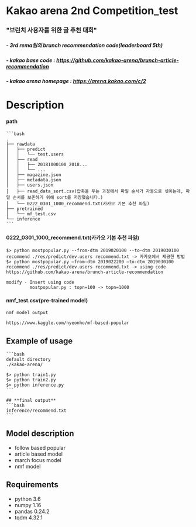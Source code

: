 # Kakao arena 2nd Competition_test
### "브런치 사용자를 위한 글 추천 대회"
##### - 3rd rema팀의 brunch recommendation code(leaderboard 5th)
##### - kakao base code : https://github.com/kakao-arena/brunch-article-recommendation
##### - kakao arena homepage : https://arena.kakao.com/c/2


# Description
#### path

```
​```bash
.
├── rawdata
│   ├── predict
│   │   └── test.users
│   ├── read
│   │   ├── 20181000100_2018...
│   │   └── ...
│   ├── magazine.json
│   ├── metadata.json
│   ├── users.json
│   ├── read_data_sort.csv(압축을 푸는 과정에서 파일 순서가 자동으로 섞이는데, 파일 순서를 보존하기 위해 sort를 저장했습니다.)
│   └── 0222_0301_1000_recommend.txt(카카오 기본 추천 파일)
├── pretrained
│   └── mf_test.csv
└── inference
​```
```



#### 0222_0301_1000_recommend.txt(카카오 기본 추천 파일)

```
$> python mostpopular.py --from-dtm 2019020100 --to-dtm 2019030100 recommend ./res/predict/dev.users recommend.txt -> 카카오에서 제공한 방법
$> python mostpopular.py —from-dtm 2019022200 —to-dtm 2019030100 recommend ./res/predict/dev.users recommend.txt -> using code
https://github.com/kakao-arena/brunch-article-recommendation

modify - Insert using code
         mostpopular.py : topn=100 -> topn=1000
```

  

#### nmf_test.csv(pre-trained model)

```
nmf model output

https://www.kaggle.com/hyeonho/mf-based-popular
```


## Example of usage
```
​```bash
default directory
./kakao-arena/

$> python train1.py
$> python train2.py
$> python inference.py
​```
```


```
## **final output**
​```bash
inference/recommend.txt
​```
```




## Model description

- follow based popular
- article based model
- march focus model
- nmf model



## Requirements

- python 3.6
- numpy 1.16
- pandas 0.24.2
- tqdm 4.32.1
